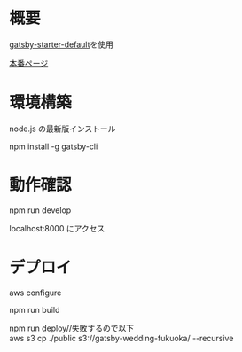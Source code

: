# 概要

[gatsby-starter-default](https://www.gatsbyjs.com/starters/gatsbyjs/gatsby-starter-default)を使用

[本番ページ](https://yujiandsaowedding.com)

# 環境構築

node.js の最新版インストール

npm install -g gatsby-cli

# 動作確認

npm run develop

localhost:8000 にアクセス

# デプロイ

aws configure

npm run build

npm run deploy//失敗するので以下  
aws s3 cp ./public s3://gatsby-wedding-fukuoka/ --recursive
